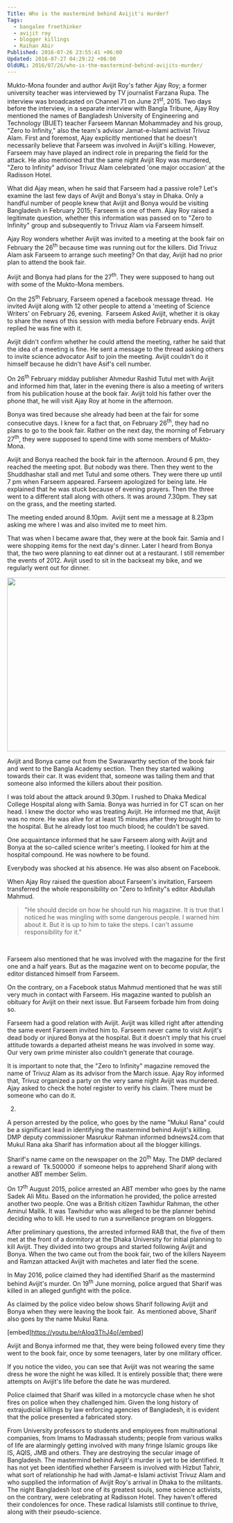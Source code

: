 ```yaml
---
Title: Who is the mastermind behind Avijit's murder?
Tags:
  - bangalee freethinker
  - avijit roy
  - blogger killings
  - Raihan Abir
Published: 2016-07-26 23:55:41 +06:00
Updated: 2016-07-27 04:29:22 +06:00
OldURL: 2016/07/26/who-is-the-mastermind-behind-avijits-murder/
---
```


Mukto-Mona founder and author Avijit Roy's father Ajay Roy; a former university teacher was interviewed by TV journalist Farzana Rupa. The interview was broadcasted on Channel 71 on June 21<sup>st</sup>, 2015. Two days before the interview, in a separate interview with Bangla Tribune, Ajay Roy mentioned the names of Bangladesh University of Engineering and Technology (BUET) teacher Farseem Mannan Mohammadey and his group, "Zero to Infinity," also the team's advisor Jamat-e-Islami activist Trivuz Alam. First and foremost, Ajay explicitly mentioned that he doesn't necessarily believe that Farseem was involved in Avijit's killing. However, Farseem may have played an indirect role in preparing the field for the attack. He also mentioned that the same night Avijit Roy was murdered, "Zero to Infinity" advisor Trivuz Alam celebrated 'one major occasion' at the Radisson Hotel.

What did Ajay mean, when he said that Farseem had a passive role? Let's examine the last few days of Avijit and Bonya's stay in Dhaka. Only a handful number of people knew that Avijit and Bonya would be visiting Bangladesh in February 2015; Farseem is one of them. Ajay Roy raised a legitimate question, whether this information was passed on to "Zero to Infinity" group and subsequently to Trivuz Alam via Farseem himself.

Ajay Roy wonders whether Avijit was invited to a meeting at the book fair on February the 26<sup>th</sup> because time was running out for the killers. Did Trivuz Alam ask Farseem to arrange such meeting? On that day, Avijit had no prior plan to attend the book fair.

Avijit and Bonya had plans for the 27<sup>th</sup>. They were supposed to hang out with some of the Mukto-Mona members.

On the 25<sup>th</sup> February, Farseem opened a facebook message thread.  He invited Avijit along with 12 other people to attend a 'meeting of Science Writers' on February 26, evening.  Farseem Asked Avijit, whether it is okay to share the news of this session with media before February ends. Avijit replied he was fine with it.

Avijit didn't confirm whether he could attend the meeting, rather he said that the idea of a meeting is fine. He sent a message to the thread asking others to invite science advocator Asif to join the meeting. Avijit couldn't do it himself because he didn't have Asif's cell number.

On 26<sup>th</sup> February midday publisher Ahmedur Rashid Tutul met with Avijit and informed him that, later in the evening there is also a meeting of writers from his publication house at the book fair. Avijit told his father over the phone that, he will visit Ajay Roy at home in the afternoon.

Bonya was tired because she already had been at the fair for some consecutive days. I knew for a fact that, on February 26<sup>th</sup>, they had no plans to go to the book fair. Rather on the next day, the morning of February 27<sup>th</sup>, they were supposed to spend time with some members of Mukto-Mona.

Avijit and Bonya reached the book fair in the afternoon. Around 6 pm, they reached the meeting spot. But nobody was there. Then they went to the Shuddhashar stall and met Tutul and some others. They were there up until 7 pm when Farseem appeared. Farseem apologized for being late. He explained that he was stuck because of evening prayers. Then the three went to a different stall along with others. It was around 7.30pm. They sat on the grass, and the meeting started.

The meeting ended around 8.10pm.  Avijit sent me a message at 8.23pm asking me where I was and also invited me to meet him.

That was when I became aware that, they were at the book fair. Samia and I were shopping items for the next day's dinner. Later I heard from Bonya that, the two were planning to eat dinner out at a restaurant. I still remember the events of 2012. Avijit used to sit in the backseat my bike, and we regularly went out for dinner.

<img class="alignnone" src="https://i0.wp.com/blog.muktomona.com/wp-content/uploads/2016/07/Farseem-meeting-boimela.jpg?w=640&amp;ssl=1" width="640" height="400" />

Avijit and Bonya came out from the Swarawarthy section of the book fair and went to the Bangla Academy section.  Then they started walking towards their car. It was evident that, someone was tailing them and that someone also informed the killers about their position.

I was told about the attack around 9.30pm. I rushed to Dhaka Medical College Hospital along with Samia. Bonya was hurried in for CT scan on her head. I knew the doctor who was treating Avijit. He informed me that, Avijit was no more. He was alive for at least 15 minutes after they brought him to the hospital. But he already lost too much blood; he couldn't be saved.

One acquaintance informed that he saw Farseem along with Avijit and Bonya at the so-called science writer's meeting. I looked for him at the hospital compound. He was nowhere to be found.

Everybody was shocked at his absence. He was also absent on Facebook.

When Ajay Roy raised the question about Farseem's invitation, Farseem transferred the whole responsibility on "Zero to Infinity"s editor Abdullah Mahmud.
<blockquote>"He should decide on how he should run his magazine. It is true that I noticed he was mingling with some dangerous people. I warned him about it. But it is up to him to take the steps. I can't assume responsibility for it."</blockquote>
&nbsp;

Farseem also mentioned that he was involved with the magazine for the first one and a half years. But as the magazine went on to become popular, the editor distanced himself from Farseem.

On the contrary, on a Facebook status Mahmud mentioned that he was still very much in contact with Farseem. His magazine wanted to publish an obituary for Avijit on their next issue. But Farseem forbade him from doing so.

Farseem had a good relation with Avijit. Avijit was killed right after attending the same event Farseem invited him to. Farseem never came to visit Avijit's dead body or injured Bonya at the hospital. But it doesn't imply that his cruel attitude towards a departed atheist means he was involved in some way. Our very own prime minister also couldn't generate that courage.

It is important to note that, the "Zero to Infinity" magazine removed the name of Trivuz Alam as its advisor from the March issue. Ajay Roy informed that, Trivuz organized a party on the very same night Avijit was murdered. Ajay asked to check the hotel register to verify his claim. There must be someone who can do it.

2.

A person arrested by the police, who goes by the name "Mukul Rana" could be a significant lead in identifying the mastermind behind Avijit's killing. DMP deputy commissioner Masrukur Rahman informed bdnews24.com that Mukul Rana aka Sharif has information about all the blogger killings.

Sharif's name came on the newspaper on the 20<sup>th</sup> May. The DMP declared a reward of  Tk.500000  if someone helps to apprehend Sharif along with another ABT member Selim.

On 17<sup>th</sup> August 2015, police arrested an ABT member who goes by the name Sadek Ali Mitu. Based on the information he provided, the police arrested another two people. One was a British citizen Tawhidur Rahman, the other Aminul Mallik. It was Tawhidur who was alleged to be the planner behind deciding who to kill. He used to run a surveillance program on bloggers.

After preliminary questions, the arrested informed RAB that, the five of them met at the front of a dormitory at the Dhaka University for initial planning to kill Avijit. They divided into two groups and started following Avijit and Bonya. When the two came out from the book fair, two of the killers Nayeem and Ramzan attacked Avijit with machetes and later fled the scene.

In May 2016, police claimed they had identified Sharif as the mastermind behind Avijit's murder. On 19<sup>th</sup> June morning, police argued that Sharif was killed in an alleged gunfight with the police.

As claimed by the police video below shows Sharif following Avijit and Bonya when they were leaving the book fair.  As mentioned above, Sharif also goes by the name Mukul Rana.

[embed]https://youtu.be/rAIoq3ThJ4o[/embed]

Avijit and Bonya informed me that, they were being followed every time they went to the book fair, once by some teenagers, later by one military officer.

If you notice the video, you can see that Avijit was not wearing the same dress he wore the night he was killed. It is entirely possible that; there were attempts on Avijit's life before the date he was murdered.

Police claimed that Sharif was killed in a motorcycle chase when he shot fires on police when they challenged him. Given the long history of extrajudicial killings by law enforcing agencies of Bangladesh, it is evident that the police presented a fabricated story.

From University professors to students and employees from multinational companies, from Imams to Madrassah students; people from various walks of life are alarmingly getting involved with many fringe Islamic groups like IS, AQIS, JMB and others. They are destroying the secular image of Bangladesh. The mastermind behind Avijit's murder is yet to be identified. It has not yet been identified whether Farseem is involved with Hizbut Tahrir, what sort of relationship he had with Jamat-e Islami activist Trivuz Alam and who supplied the information of Avijit Roy's arrival in Dhaka to the militants. The night Bangladesh lost one of its greatest souls, some science activists, on the contrary, were celebrating at Radisson Hotel. They haven't offered their condolences for once. These radical Islamists still continue to thrive, along with their pseudo-science.
